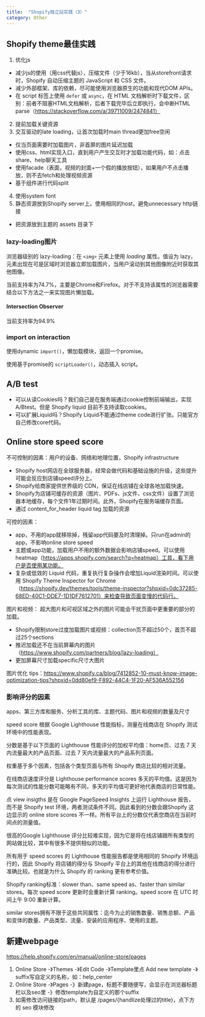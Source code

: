 ```yaml
---
title:  "Shopify独立站实践（3）"
category: Other
---
```


## Shopify theme最佳实践

1. 优化js
  + 减少js的使用（用css代替js），压缩文件（少于16kb），当从storefront请求时，Shopify 自动压缩主题的 JavaScript 和 CSS 文件。
  + 减少外部框架、库的依赖，尽可能使用浏览器原生的功能和现代DOM APIs。
  + 在 script 标签上使用 `defer` 或 `async`，在 HTML 文档解析时下载文件，区别：前者不阻塞HTML文档解析，后者下载完毕后立即执行，会中断HTML parse（https://stackoverflow.com/a/39711009/2474841）
2. 提前加载关键资源
3. 交互驱动的late loading，让首次加载时main thread更加free空闲
  + 仅当页面需要时加载图片，非首屏的图片延迟加载
  + 使用css、html实现入口，直到用户产生交互时才加载功能代码，如：点击share、help聊天工具
  + 使用facade（表面，视频的封面+一个假的播放按钮），如果用户不点击播放，则不去fetch和处理视频资源
  + 基于组件进行代码split
4. 使用system font
5. 静态资源放到Shopify server上。使用相同的host，避免unnecessary http链接
  + 把资源放到主题的 assets 目录下
### lazy-loading图片

浏览器级别的 lazy-loading：在 `<img>` 元素上使用 _loading_ 属性。值设为 lazy，元素出现在可是区域时浏览器立即加载图片，当用户滚动到其他图像附近时获取其他图像。

当前支持率为74.7%，主要是Chrome和Firefox。对于不支持该属性的浏览器需要结合以下方法之一来实现图片懒加载。

#### Intersection Observer

当前支持率为94.9%

### import on interaction

使用dynamic `import()`，懒加载模块，返回一个promise。

使用基于promise的 `scriptLoader()`，动态插入 script。

## A/B test

- 可以从读Cookies吗？我们自己是在服务端通过cookie控制前端输出，实现A/Btest。但是 Shopify liquid 目前不支持读取cookies。
- 可以扩展Liquid吗？Shopify Liquid不能通过theme code进行扩张。只能官方自己修改core代码。

## Online store speed score

不可控制的因素：用户的设备、网络和地理位置，Shopify infrastructure

+ Shopify host网店在全球服务器，经常会做代码和基础设施的升级，这些提升可能会反应到店铺speed评分上。
+ Shopify给商家提供世界级的 CDN，保证在线店铺在全球各地加载快速。
+ Shopify为店铺可缓存的资源（图片、PDFs、js文件、css文件）设置了浏览器本地缓存，每个文件1年过期时间。此外，Shopify在服务端缓存页面。
+ 通过 content_for_header liquid tag 加载的资源

可控的因素：

+ app，不用的app就移除掉，残留app代码要及时清理掉。只run在admin的app，不影响online store speed
+ 主题或app功能，加载用户不用的额外数据会影响店铺speed。可以使用 heatmap（https://apps.shopify.com/search?q=heatmap）工具，看下用户是否使用某功能。
+ 复杂或低效的 Liquid 代码，重复执行复杂操作会增加Liquid渲染时间。可以使用 Shopify Theme Inspector for Chrome（https://shopify.dev/themes/tools/theme-inspector?shpxid=0dc37285-68ED-40C1-DDE7-1D1DF7612701）来检查导致页面变慢的代码行。

图片和视频：
超大图片和可视区域之外的图片可能会干扰页面中更重要的部分的加载。
+ Shopify限制store过度加载图片或视频：collection页不超过50个，首页不超过25个sections
+ 推迟加载还不在当前屏幕内的图片（https://www.shopify.com/partners/blog/lazy-loading）
+ 更加屏幕尺寸加载specific尺寸大图片

图片优化 tips：https://www.shopify.ca/blog/7412852-10-must-know-image-optimization-tips?shpxid=0dd80ef9-F892-44C4-1F20-AF536A552156

### 影响评分的因素

apps、第三方库和服务、分析工具的库、主题代码、图片和视频的数量及尺寸

speed score 根据 Google Lighthouse 性能指标，测量在线商店在 Shopify 测试环境中的性能表现。

分数是基于以下页面的 Lighthouse 性能评分的加权平均值：home页、过去 7 天内流量最大的产品页面、过去 7 天内流量最大的产品系列页面。

权重基于多个因素，包括各个类型页面与所有 Shopify 商店比较的相对流量。

在线商店速度评分是 Lighthouse performance scores 多天的平均值。这是因为每次测试的性能分数可能略有不同，多天的平均值可更好地代表商店的日常性能。

点 view insigths 是在 Google PageSpeed Insights 上运行 Lighthouse 报告，而不是 Shopify test 环境，两者测试条件不同。因此看到的分数会跟Shopify 这边显示的 online store scores 不一样。所有平台上的分数仅代表您商店在当前时间点的测量值。

很高的Google Lighthouse 评分比较难实现，因为它是将在线店铺跟所有类型的网站做比较，其中有很多不提供相似的功能。

所有用于 speed scores 的 Lighthouse 性能报告都是使用相同的 Shopify 环境运行的，因此 Shopify 将店铺的得分与 Shopify 平台上的其他在线商店的得分进行准确比较。也就是为什么 Shopify 的 ranking 更有参考价值。

Shopify ranking标准：slower than、same speed as、faster than similar stores。每次 speed score 更新时会重新计算 ranking。speed score 在 UTC 时间上午 9:00 重新计算。

similar stores拥有不限于这些共同属性：迄今为止的销售数量、销售总额、产品和变体的数量、产品类型、流量、安装的应用程序、使用的主题。

## 新建webpage

https://help.shopify.com/en/manual/online-store/pages

1. Online Store -》Themes -》Edit Code -》Template里点 Add new template -》suffix写自定义的名称，如：help_center
2. Online Store -》Pages -》新建page，标题不要随便写，会显示在浏览器标题栏以及seo里 -》修改template为自定义的那个suffix
3. 如需修改访问链接的path，默认是 /pages/{handlize处理过的title}，点下方的 seo 模块修改
